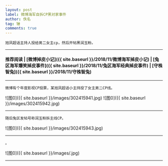 ```yaml
---
layout: post
label: 微博海军自拆CP黑对家事件
author: 佚名
tag: 锤
comments: true
---
```


    旭凤超话主持人投给男二女主cp，然后开帖黑润玉粉。

---
#### 推荐阅读 | [微博掉皮小记]({{ site.baseurl }}/2018/11/微博海军掉皮小记) | [兔区海军爆笑掉皮事件]({{ site.baseurl }}/2018/11/兔区海军经典掉皮事件) | [守株智兔]({{ site.baseurl }}/2018/11/守株智兔)
---

    微博有个年度影视CP投票，某旭凤超话小主持投了女主男二CP线。

![图0]({{ site.baseurl }}/images/302415941.jpg)
![图0]({{ site.baseurl }}/images/302415942.jpg)

---

    随后兔区发帖号称润玉粉拆主线CP。

![图0]({{ site.baseurl }}/images/302415943.jpg)

---

    。

![图0]({{ site.baseurl }}/images/.jpg)
    
---
